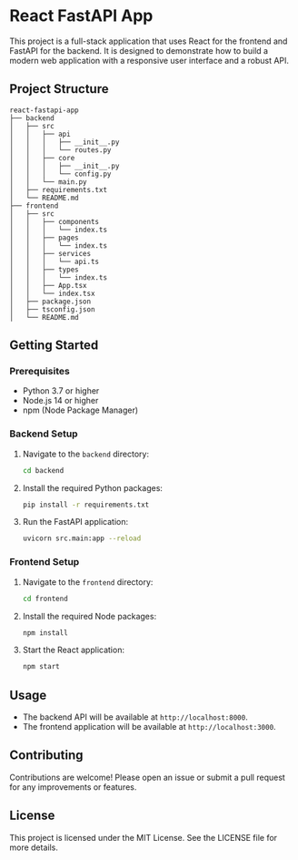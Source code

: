 # React FastAPI App

This project is a full-stack application that uses React for the frontend and FastAPI for the backend. It is designed to demonstrate how to build a modern web application with a responsive user interface and a robust API.

## Project Structure

```
react-fastapi-app
├── backend
│   ├── src
│   │   ├── api
│   │   │   ├── __init__.py
│   │   │   └── routes.py
│   │   ├── core
│   │   │   ├── __init__.py
│   │   │   └── config.py
│   │   └── main.py
│   ├── requirements.txt
│   └── README.md
├── frontend
│   ├── src
│   │   ├── components
│   │   │   └── index.ts
│   │   ├── pages
│   │   │   └── index.ts
│   │   ├── services
│   │   │   └── api.ts
│   │   ├── types
│   │   │   └── index.ts
│   │   ├── App.tsx
│   │   └── index.tsx
│   ├── package.json
│   ├── tsconfig.json
│   └── README.md
```

## Getting Started

### Prerequisites

- Python 3.7 or higher
- Node.js 14 or higher
- npm (Node Package Manager)

### Backend Setup

1. Navigate to the `backend` directory:
   ```bash
   cd backend
   ```

2. Install the required Python packages:
   ```bash
   pip install -r requirements.txt
   ```

3. Run the FastAPI application:
   ```bash
   uvicorn src.main:app --reload
   ```

### Frontend Setup

1. Navigate to the `frontend` directory:
   ```bash
   cd frontend
   ```

2. Install the required Node packages:
   ```bash
   npm install
   ```

3. Start the React application:
   ```bash
   npm start
   ```

## Usage

- The backend API will be available at `http://localhost:8000`.
- The frontend application will be available at `http://localhost:3000`.

## Contributing

Contributions are welcome! Please open an issue or submit a pull request for any improvements or features.

## License

This project is licensed under the MIT License. See the LICENSE file for more details.